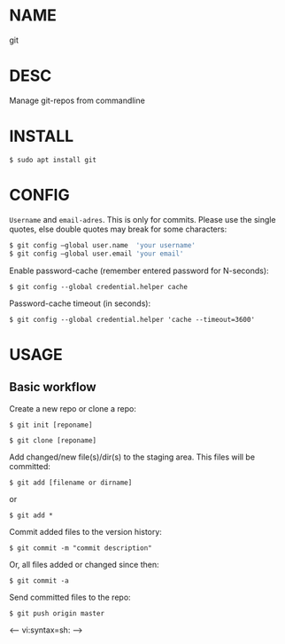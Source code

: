 # NAME
git


# DESC
Manage git-repos from commandline


# INSTALL

`$ sudo apt install git`


# CONFIG

`Username` and `email-adres`. This is only for commits. Please use the single quotes, else double quotes may break for some characters:

```sh
$ git config –global user.name  'your username'
$ git config –global user.email 'your email'
```

Enable password-cache (remember entered password for N-seconds):

`$ git config --global credential.helper cache`

Password-cache timeout (in seconds):

`$ git config --global credential.helper 'cache --timeout=3600'`



# USAGE

## Basic workflow

Create a new repo or clone a repo:

`$ git init [reponame]`

`$ git clone [reponame]`


Add changed/new file(s)/dir(s) to the staging area. This files will be committed:

`$ git add [filename or dirname]`

or

`$ git add *`


Commit added files to the version history:

`$ git commit -m "commit description"`

Or, all files added or changed since then:

`$ git commit -a`


Send committed files to the repo:

`$ git push origin master`

<--
vi:syntax=sh:
-->
